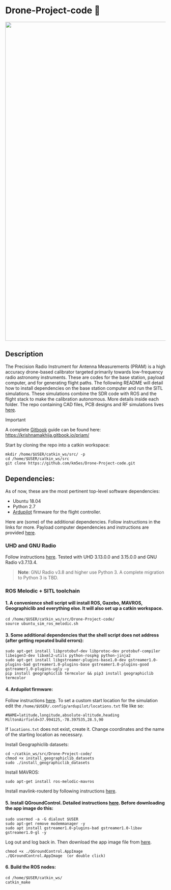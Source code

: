# Drone-Project-code 🚁
<img src="calibration_animation v5.gif" width=1000 align=center>

## Description
The Precision Radio Instrument for Antenna Measurements (PRAM) is a high accuracy drone-based calibrator targeted primarily towards low-frequency radio astronomy instruments. These are codes for the base station, payload computer, and for generating flight paths. The following README will detail how to install dependencies on the base station computer and run the SITL simulations. These simulations combine the SDR code with ROS and the flight stack to make the calibration autonomous. More details inside each folder. The repo containing CAD files, PCB designs and RF simulations lives [here](https://github.com/km5es/Drone-Project-CAD.git). 

>[!IMPORTANT]
>A complete [Gitbook](app.gitbook.com) guide can be found here:\
>https://krishnamakhija.gitbook.io/priam/

Start by cloning the repo into a catkin workspace:
```
mkdir /home/$USER/catkin_ws/src/ -p
cd /home/$USER/catkin_ws/src
git clone https://github.com/km5es/Drone-Project-code.git
```

## Dependencies:
As of now, these are the most pertinent top-level software dependencies:
- Ubuntu 18.04
- Python 2.7
- [Ardupilot](https://ardupilot.org/) firmware for the flight controller.

Here are (some) of the additional dependencies. Follow instructions in the links for more. Payload computer dependencies and instructions are provided [here](./Payload%20Computer).

### UHD and GNU Radio 
Follow instructions [here](https://kb.ettus.com/Building_and_Installing_the_USRP_Open-Source_Toolchain_(UHD_and_GNU_Radio)_on_Linux). Tested with UHD 3.13.0.0 and 3.15.0.0 and GNU Radio v3.7.13.4. 
> **Note**: GNU Radio v3.8 and higher use Python 3. A complete migration to Python 3 is TBD. 

### ROS Melodic + SITL toolchain

#### 1. A convenience shell script will install ROS, Gazebo, MAVROS, Geographiclib and everything else. It will also set up a catkin workspace.
```
cd /home/$USER/catkin_ws/src/Drone-Project-code/
source ubuntu_sim_ros_melodic.sh
```

#### 3. Some additional dependencies that the shell script does not address (after getting repeated build errors):
```
sudo apt-get install libprotobuf-dev libprotoc-dev protobuf-compiler libeigen3-dev libxml2-utils python-rospkg python-jinja2
sudo apt-get install libgstreamer-plugins-base1.0-dev gstreamer1.0-plugins-bad gstreamer1.0-plugins-base gstreamer1.0-plugins-good gstreamer1.0-plugins-ugly –y
pip install geographiclib termcolor && pip3 install geographiclib termcolor 
```

#### 4. Ardupilot firmware:
Follow instructions [here](https://ardupilot.org/dev/docs/sitl-simulator-software-in-the-loop.html). To set a custom start location for the simulation edit the ```/home/$USER/.config/ardupilot/locations.txt``` file like so:
```
#NAME=latitude,longitude,absolute-altitude,heading
MiltonAirfield=37.994125,-78.397535,28.5,90
```
If ```locations.txt``` does not exist, create it. Change coordinates and the name of the starting location as necessary.

Install Geographiclib datasets:
```
cd ~/catkin_ws/src/Drone-Project-code/
chmod +x install_geographiclib_datasets
sudo ./install_geographiclib_datasets
```

Install MAVROS:
```
sudo apt-get install ros-melodic-mavros
```
Install mavlink-routerd by following instructions [here](https://github.com/mavlink-router/mavlink-router). 

#### 5. Install QGroundControl. Detailed instructions [here](https://docs.qgroundcontrol.com/en/getting_started/download_and_install.html). Before downloading the app image do this:
```
sudo usermod -a -G dialout $USER
sudo apt-get remove modemmanager -y
sudo apt install gstreamer1.0-plugins-bad gstreamer1.0-libav gstreamer1.0-gl -y
```
Log out and log back in. Then download the app image file from [here](https://s3-us-west-2.amazonaws.com/qgroundcontrol/latest/QGroundControl.AppImage).
```
chmod +x ./QGroundControl.AppImage
./QGroundControl.AppImage  (or double click)
```

#### 6. Build the ROS nodes:
```
cd /home/$USER/catkin_ws/
catkin_make
```
